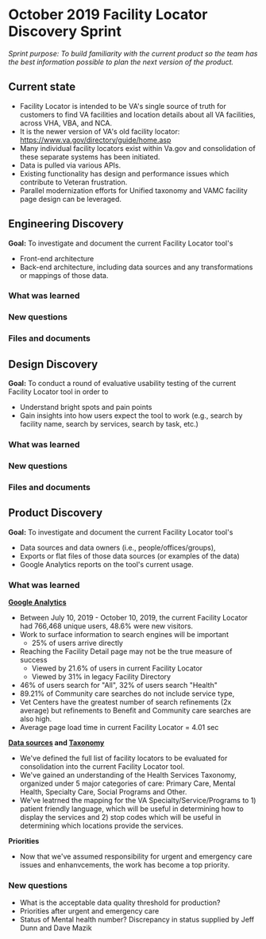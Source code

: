 # October 2019 Facility Locator Discovery Sprint
_Sprint purpose: To build familiarity with the current product so the team has the best information possible to plan the next version of the product._

## Current state
- Facility Locator is intended to be VA's single source of truth for customers to find VA facilities and location details about all VA facilities, across VHA, VBA, and NCA. 
- It is the newer version of VA's old facility locator: https://www.va.gov/directory/guide/home.asp
- Many individual facility locators exist within Va.gov and consolidation of these separate systems has been initiated. 
- Data is pulled via various APIs. 
- Existing functionality has design and performance issues which contribute to Veteran frustration.
- Parallel modernization efforts for Unified taxonomy and VAMC facility page design can be leveraged. 

## Engineering Discovery
**Goal:** To investigate and document the current Facility Locator tool's
   - Front-end architecture
   - Back-end architecture, including data sources and any transformations or mappings of those data.

### What was learned
### New questions
### Files and documents

## Design Discovery
**Goal:** To conduct a round of evaluative usability testing of the current Facility Locator tool in order to 
   - Understand bright spots and pain points 
   - Gain insights into how users expect the tool to work (e.g., search by facility name, search by services, search by task, etc.)

### What was learned
### New questions
### Files and documents

## Product Discovery
**Goal:** To investigate and document the current Facility Locator tool's  
   - Data sources and data owners (i.e., people/offices/groups),
   - Exports or flat files of those data sources (or examples of the data)
   - Google Analytics reports on the tool's current usage.

### What was learned
**[Google Analytics](https://github.com/department-of-veterans-affairs/va.gov-team/blob/master/products/facilities/facility-locator/research/discovery-sprints/analytics-baseline.md)**
- Between July 10, 2019 - October 10, 2019, the current Facility Locator had 766,468 unique users, 48.6% were new visitors. 
- Work to surface information to search engines will be important
  - 25% of users arrive directly
- Reaching the Facility Detail page may not be the true measure of success
  - Viewed by 21.6% of users in current Facility Locator 
  - Viewed by 31% in legacy Facility Directory 
- 46% of users search for "All", 32% of users search "Health" 
- 89.21% of Community care searches do not include service type, 
- Vet Centers have the greatest number of search refinements (2x average) but refinements to Benefit and Community care searches are also high. 
- Average page load time in current Facility Locator = 4.01 sec

**[Data sources](https://github.com/department-of-veterans-affairs/va.gov-team/tree/master/products/facilities/facility-locator/research/discovery-sprints/data-sources) and [Taxonomy](https://github.com/department-of-veterans-affairs/va.gov-team/tree/master/products/facilities/facility-locator/research/discovery-sprints/taxonomy)**
- We've defined the full list of facility locators to be evaluated for consolidation into the current Facility Locator tool. 
- We've gained an understanding of the Health Services Taxonomy, organized under 5 major categories of care: Primary Care, Mental Health, Specialty Care, Social Programs and Other. 
- We've leatrned the mapping for the VA Specialty/Service/Programs to 1) patient friendly language, which will be useful in determining how to display the services and 2) stop codes which will be useful in determining which locations provide the services.

**Priorities**
- Now that we've assumed responsibility for urgent and emergency care issues and enhanvcements, the work has become a top priority. 

### New questions
- What is the acceptable data quality threshold for production?
- Priorities after urgent and emergency care
- Status of Mental health number? Discrepancy in status supplied by Jeff Dunn and Dave Mazik


